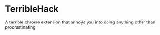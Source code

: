# TerribleHack
A terrible chrome extension that annoys you into doing anything other than procrastinating
